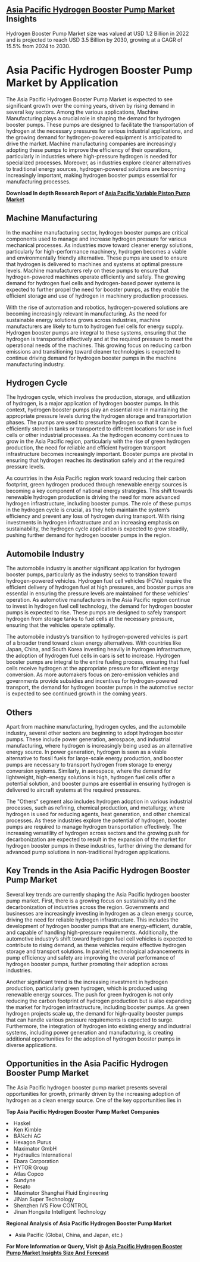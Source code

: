 <h2><a href="https://www.verifiedmarketreports.com/download-sample/?rid=496002&amp;utm_source=Github-Feb&amp;utm_medium=225" target="_blank">Asia Pacific Hydrogen Booster Pump Market</a> Insights</h2><p>Hydrogen Booster Pump Market size was valued at USD 1.2 Billion in 2022 and is projected to reach USD 3.5 Billion by 2030, growing at a CAGR of 15.5% from 2024 to 2030.</p><p><h1>Asia Pacific Hydrogen Booster Pump Market by Application</h1> <p>The Asia Pacific Hydrogen Booster Pump Market is expected to see significant growth over the coming years, driven by rising demand in several key sectors. Among the various applications, Machine Manufacturing plays a crucial role in shaping the demand for hydrogen booster pumps. These pumps are designed to facilitate the transportation of hydrogen at the necessary pressures for various industrial applications, and the growing demand for hydrogen-powered equipment is anticipated to drive the market. Machine manufacturing companies are increasingly adopting these pumps to improve the efficiency of their operations, particularly in industries where high-pressure hydrogen is needed for specialized processes. Moreover, as industries explore cleaner alternatives to traditional energy sources, hydrogen-powered solutions are becoming increasingly important, making hydrogen booster pumps essential for manufacturing processes. <p><strong>Download In depth Research Report of <a href="https://www.verifiedmarketreports.com/download-sample/?rid=236118&amp;utm_source=Pulse-Dec&amp;utm_medium=225" target="_blank">Asia Pacific Variable Piston Pump Market</a></strong></p></p> <h2>Machine Manufacturing</h2> <p>In the machine manufacturing sector, hydrogen booster pumps are critical components used to manage and increase hydrogen pressure for various mechanical processes. As industries move toward cleaner energy solutions, particularly for high-performance machinery, hydrogen becomes a viable and environmentally friendly alternative. These pumps are used to ensure that hydrogen is delivered to machines and systems at optimal pressure levels. Machine manufacturers rely on these pumps to ensure that hydrogen-powered machines operate efficiently and safely. The growing demand for hydrogen fuel cells and hydrogen-based power systems is expected to further propel the need for booster pumps, as they enable the efficient storage and use of hydrogen in machinery production processes.</p> <p>With the rise of automation and robotics, hydrogen-powered solutions are becoming increasingly relevant in manufacturing. As the need for sustainable energy solutions grows across industries, machine manufacturers are likely to turn to hydrogen fuel cells for energy supply. Hydrogen booster pumps are integral to these systems, ensuring that the hydrogen is transported effectively and at the required pressure to meet the operational needs of the machines. This growing focus on reducing carbon emissions and transitioning toward cleaner technologies is expected to continue driving demand for hydrogen booster pumps in the machine manufacturing industry.</p> <h2>Hydrogen Cycle</h2> <p>The hydrogen cycle, which involves the production, storage, and utilization of hydrogen, is a major application of hydrogen booster pumps. In this context, hydrogen booster pumps play an essential role in maintaining the appropriate pressure levels during the hydrogen storage and transportation phases. The pumps are used to pressurize hydrogen so that it can be efficiently stored in tanks or transported to different locations for use in fuel cells or other industrial processes. As the hydrogen economy continues to grow in the Asia Pacific region, particularly with the rise of green hydrogen production, the need for reliable and efficient hydrogen transport infrastructure becomes increasingly important. Booster pumps are pivotal in ensuring that hydrogen reaches its destination safely and at the required pressure levels.</p> <p>As countries in the Asia Pacific region work toward reducing their carbon footprint, green hydrogen produced through renewable energy sources is becoming a key component of national energy strategies. This shift towards renewable hydrogen production is driving the need for more advanced hydrogen infrastructure, including booster pumps. The role of these pumps in the hydrogen cycle is crucial, as they help maintain the system’s efficiency and prevent any loss of hydrogen during transport. With rising investments in hydrogen infrastructure and an increasing emphasis on sustainability, the hydrogen cycle application is expected to grow steadily, pushing further demand for hydrogen booster pumps in the region.</p> <h2>Automobile Industry</h2> <p>The automobile industry is another significant application for hydrogen booster pumps, particularly as the industry seeks to transition toward hydrogen-powered vehicles. Hydrogen fuel cell vehicles (FCVs) require the efficient delivery of hydrogen fuel at high pressures, and booster pumps are essential in ensuring the pressure levels are maintained for these vehicles’ operation. As automotive manufacturers in the Asia Pacific region continue to invest in hydrogen fuel cell technology, the demand for hydrogen booster pumps is expected to rise. These pumps are designed to safely transport hydrogen from storage tanks to fuel cells at the necessary pressure, ensuring that the vehicles operate optimally.</p> <p>The automobile industry’s transition to hydrogen-powered vehicles is part of a broader trend toward clean energy alternatives. With countries like Japan, China, and South Korea investing heavily in hydrogen infrastructure, the adoption of hydrogen fuel cells in cars is set to increase. Hydrogen booster pumps are integral to the entire fueling process, ensuring that fuel cells receive hydrogen at the appropriate pressure for efficient energy conversion. As more automakers focus on zero-emission vehicles and governments provide subsidies and incentives for hydrogen-powered transport, the demand for hydrogen booster pumps in the automotive sector is expected to see continued growth in the coming years.</p> <h2>Others</h2> <p>Apart from machine manufacturing, hydrogen cycles, and the automobile industry, several other sectors are beginning to adopt hydrogen booster pumps. These include power generation, aerospace, and industrial manufacturing, where hydrogen is increasingly being used as an alternative energy source. In power generation, hydrogen is seen as a viable alternative to fossil fuels for large-scale energy production, and booster pumps are necessary to transport hydrogen from storage to energy conversion systems. Similarly, in aerospace, where the demand for lightweight, high-energy solutions is high, hydrogen fuel cells offer a potential solution, and booster pumps are essential in ensuring hydrogen is delivered to aircraft systems at the required pressures.</p> <p>The "Others" segment also includes hydrogen adoption in various industrial processes, such as refining, chemical production, and metallurgy, where hydrogen is used for reducing agents, heat generation, and other chemical processes. As these industries explore the potential of hydrogen, booster pumps are required to manage hydrogen transportation effectively. The increasing versatility of hydrogen across sectors and the growing push for decarbonization are expected to result in the expansion of the market for hydrogen booster pumps in these industries, further driving the demand for advanced pump solutions in non-traditional hydrogen applications.</p> <h2>Key Trends in the Asia Pacific Hydrogen Booster Pump Market</h2> <p>Several key trends are currently shaping the Asia Pacific hydrogen booster pump market. First, there is a growing focus on sustainability and the decarbonization of industries across the region. Governments and businesses are increasingly investing in hydrogen as a clean energy source, driving the need for reliable hydrogen infrastructure. This includes the development of hydrogen booster pumps that are energy-efficient, durable, and capable of handling high-pressure requirements. Additionally, the automotive industry’s shift toward hydrogen fuel cell vehicles is expected to contribute to rising demand, as these vehicles require effective hydrogen storage and transport solutions. In parallel, technological advancements in pump efficiency and safety are improving the overall performance of hydrogen booster pumps, further promoting their adoption across industries.</p> <p>Another significant trend is the increasing investment in hydrogen production, particularly green hydrogen, which is produced using renewable energy sources. The push for green hydrogen is not only reducing the carbon footprint of hydrogen production but is also expanding the market for hydrogen infrastructure, including booster pumps. As green hydrogen projects scale up, the demand for high-quality booster pumps that can handle various pressure requirements is expected to surge. Furthermore, the integration of hydrogen into existing energy and industrial systems, including power generation and manufacturing, is creating additional opportunities for the adoption of hydrogen booster pumps in diverse applications.</p> <h2>Opportunities in the Asia Pacific Hydrogen Booster Pump Market</h2> <p>The Asia Pacific hydrogen booster pump market presents several opportunities for growth, primarily driven by the increasing adoption of hydrogen as a clean energy source. One of the key opportunities lies in</p><p><strong>Top Asia Pacific Hydrogen Booster Pump Market Companies</strong></p><div data-test-id=""><p><li>Haskel</li><li> Ken Kimble</li><li> BÃ¼chi AG</li><li> Hexagon Purus</li><li> Maximator GmbH</li><li> Hydraulics International</li><li> Ebara Corporation</li><li> HYTOR Group</li><li> Atlas Copco</li><li> Sundyne</li><li> Resato</li><li> Maximator Shanghai Fluid Engineering</li><li> JiNan Super Technology</li><li> Shenzhen IVS Flow CONTROL</li><li> Jinan Hongsite Intelligent Technology</li></p><div><strong>Regional Analysis of&nbsp;Asia Pacific Hydrogen Booster Pump Market</strong></div><ul><li dir="ltr"><p dir="ltr">Asia Pacific (Global, China, and Japan, etc.)</p></li></ul><p><strong>For More Information or Query, Visit @&nbsp;</strong><strong><a href="https://www.verifiedmarketreports.com/product/hydrogen-booster-pump-market/?utm_source=Github-Feb&amp;utm_medium=225" target="_blank">Asia Pacific Hydrogen Booster Pump Market Insights Size And Forecast</a></strong></p></div><h2>&nbsp;</h2><div data-test-id="">&nbsp;</div>
